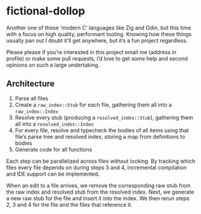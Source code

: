 # fictional-dollop

Another one of those ‘modern C’ languages like Zig and Odin,
but this time with a focus on high quality, performant tooling.
Knowing how these things usually pan out I doubt it’ll get anywhere,
but it’s a fun project regardless.

Please please if you’re interested in this project
email me (address in profile)
or make some pull requests,
I’d love to get some help and second opinions
on such a large undertaking.

## Architecture

1. Parse all files
2. Create a `raw_index::Stub` for each file,
   gathering them all into a `raw_index::Index`
3. Resolve every stub (producing a `resolved_index::Stub`),
   gathering them all into a `resolved_index::Index`
4. For every file, resolve and typecheck the bodies of all items
   using that file’s parse tree and resolved index,
   storing a map from definitions to bodies
5. Generate code for all functions

Each step can be parallelized across files without locking.
By tracking which files every file depends on during steps 3 and 4,
incremental compilation and IDE support can be implemented.

When an edit to a file arrives,
we remove the corresponding raw stub from the raw index
and resolved stub from the resolved index.
Next, we generate a new raw stub for the file and insert it into the index.
We then rerun steps 2, 3 and 4 for the file and the files that reference it.

